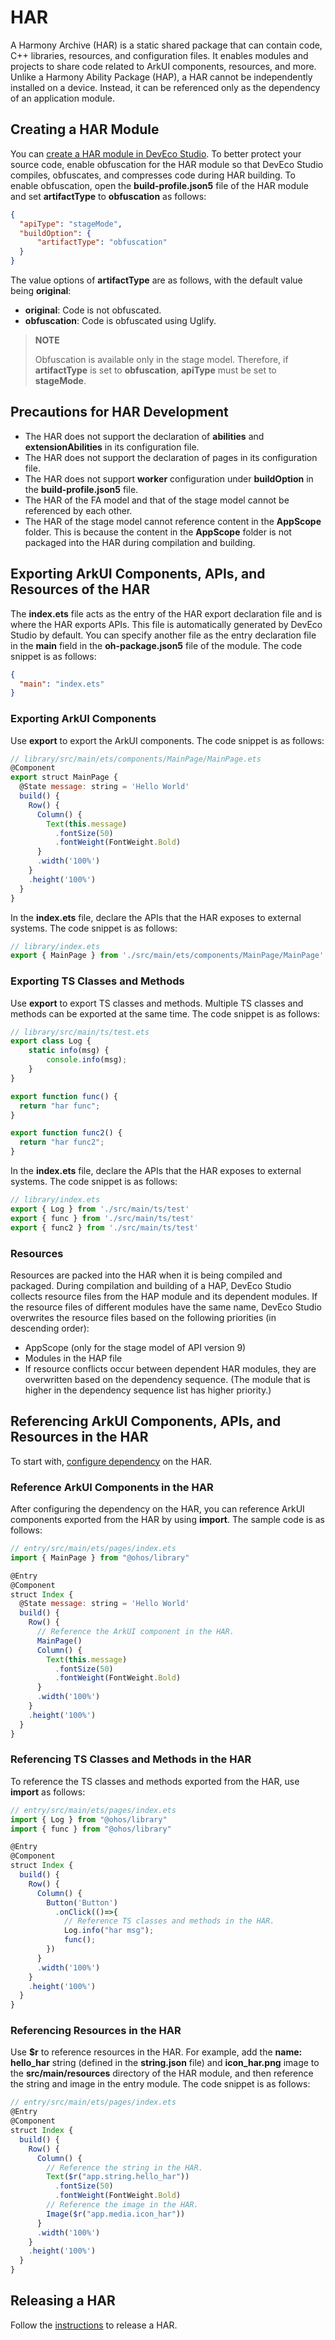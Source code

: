 # HAR
A Harmony Archive (HAR) is a static shared package that can contain code, C++ libraries, resources, and configuration files. It enables modules and projects to share code related to ArkUI components, resources, and more. Unlike a Harmony Ability Package (HAP), a HAR cannot be independently installed on a device. Instead, it can be referenced only as the dependency of an application module.

## Creating a HAR Module
You can [create a HAR module in DevEco Studio](https://developer.harmonyos.com/cn/docs/documentation/doc-guides-V3/creating_har_api9-0000001518082393-V3#section143510369612). To better protect your source code, enable obfuscation for the HAR module so that DevEco Studio compiles, obfuscates, and compresses code during HAR building. To enable obfuscation, open the **build-profile.json5** file of the HAR module and set **artifactType** to **obfuscation** as follows:

```json
{
  "apiType": "stageMode",
  "buildOption": {
      "artifactType": "obfuscation"
  }
}
```
The value options of **artifactType** are as follows, with the default value being **original**:
- **original**: Code is not obfuscated.
- **obfuscation**: Code is obfuscated using Uglify.

> **NOTE**
>
> Obfuscation is available only in the stage model. Therefore, if **artifactType** is set to **obfuscation**, **apiType** must be set to **stageMode**.

## Precautions for HAR Development
- The HAR does not support the declaration of **abilities** and **extensionAbilities** in its configuration file.
- The HAR does not support the declaration of pages in its configuration file.
- The HAR does not support **worker** configuration under **buildOption** in the **build-profile.json5** file.
- The HAR of the FA model and that of the stage model cannot be referenced by each other.
- The HAR of the stage model cannot reference content in the **AppScope** folder. This is because the content in the **AppScope** folder is not packaged into the HAR during compilation and building.

## Exporting ArkUI Components, APIs, and Resources of the HAR
The **index.ets** file acts as the entry of the HAR export declaration file and is where the HAR exports APIs. This file is automatically generated by DevEco Studio by default. You can specify another file as the entry declaration file in the **main** field in the **oh-package.json5** file of the module. The code snippet is as follows:
```json
{
  "main": "index.ets"
}
```
### Exporting ArkUI Components
Use **export** to export the ArkUI components. The code snippet is as follows:
```js
// library/src/main/ets/components/MainPage/MainPage.ets
@Component
export struct MainPage {
  @State message: string = 'Hello World'
  build() {
    Row() {
      Column() {
        Text(this.message)
          .fontSize(50)
          .fontWeight(FontWeight.Bold)
      }
      .width('100%')
    }
    .height('100%')
  }
}
```
In the **index.ets** file, declare the APIs that the HAR exposes to external systems. The code snippet is as follows:
```js
// library/index.ets
export { MainPage } from './src/main/ets/components/MainPage/MainPage'
```
### Exporting TS Classes and Methods
Use **export** to export TS classes and methods. Multiple TS classes and methods can be exported at the same time. The code snippet is as follows:
```js
// library/src/main/ts/test.ets
export class Log {
    static info(msg) {
        console.info(msg);
    }
}

export function func() {
  return "har func";
}

export function func2() {
  return "har func2";
}
```
In the **index.ets** file, declare the APIs that the HAR exposes to external systems. The code snippet is as follows:
```js
// library/index.ets
export { Log } from './src/main/ts/test'
export { func } from './src/main/ts/test'
export { func2 } from './src/main/ts/test'
```
### Resources
Resources are packed into the HAR when it is being compiled and packaged. During compilation and building of a HAP, DevEco Studio collects resource files from the HAP module and its dependent modules. If the resource files of different modules have the same name, DevEco Studio overwrites the resource files based on the following priorities (in descending order):
- AppScope (only for the stage model of API version 9)
- Modules in the HAP file
- If resource conflicts occur between dependent HAR modules, they are overwritten based on the dependency sequence. (The module that is higher in the dependency sequence list has higher priority.)

## Referencing ArkUI Components, APIs, and Resources in the HAR
To start with, [configure dependency](https://developer.harmonyos.com/cn/docs/documentation/doc-guides-V3/creating_har_api9-0000001518082393-V3#section611662614153) on the HAR.

### Reference ArkUI Components in the HAR

After configuring the dependency on the HAR, you can reference ArkUI components exported from the HAR by using **import**. The sample code is as follows:
```js
// entry/src/main/ets/pages/index.ets
import { MainPage } from "@ohos/library"

@Entry
@Component
struct Index {
  @State message: string = 'Hello World'
  build() {
    Row() {
      // Reference the ArkUI component in the HAR.
      MainPage()
      Column() {
        Text(this.message)
          .fontSize(50)
          .fontWeight(FontWeight.Bold)
      }
      .width('100%')
    }
    .height('100%')
  }
}
```
### Referencing TS Classes and Methods in the HAR
To reference the TS classes and methods exported from the HAR, use **import** as follows:
```js
// entry/src/main/ets/pages/index.ets
import { Log } from "@ohos/library"
import { func } from "@ohos/library"

@Entry
@Component
struct Index {
  build() {
    Row() {
      Column() {
        Button('Button')
          .onClick(()=>{
            // Reference TS classes and methods in the HAR.
            Log.info("har msg");
            func();
        })
      }
      .width('100%')
    }
    .height('100%')
  }
}
```
### Referencing Resources in the HAR
Use **$r** to reference resources in the HAR. For example, add the **name: hello_har** string (defined in the **string.json** file) and **icon_har.png** image to the **src/main/resources** directory of the HAR module, and then reference the string and image in the entry module. The code snippet is as follows:
```js
// entry/src/main/ets/pages/index.ets
@Entry
@Component
struct Index {
  build() {
    Row() {
      Column() {
        // Reference the string in the HAR.
        Text($r("app.string.hello_har"))
          .fontSize(50)
          .fontWeight(FontWeight.Bold)
        // Reference the image in the HAR.
        Image($r("app.media.icon_har"))
      }
      .width('100%')
    }
    .height('100%')
  }
}
```

## Releasing a HAR

Follow the [instructions](https://developer.harmonyos.com/cn/docs/documentation/doc-guides-V3/creating_har_api9-0000001518082393-V3#section1213451811512) to release a HAR.
